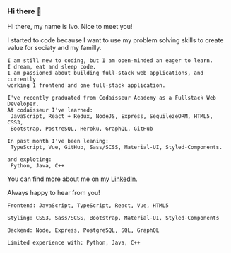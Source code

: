 ### Hi there 👋

Hi there, my name is Ivo. Nice to meet you! 

I started to code because I want to use my problem solving skills to 
create value for sociaty and my familly.

    I am still new to coding, but I am open-minded an eager to learn. 
    I dream, eat and sleep code. 
    I am passioned about building full-stack web applications, and currently 
    working 1 frontend and one full-stack application. 
    
    I've recently graduated from Codaisseur Academy as a Fullstack Web Developer.
    At codaisseur I've learned: 
     JavaScript, React + Redux, NodeJS, Express, SequilezeORM, HTML5, CSS3,
     Bootstrap, PostreSQL, Heroku, GraphQL, GitHub
    
    In past month I've been leaning:
     TypeScript, Vue, GitHub, Sass/SCSS, Material-UI, Styled-Components. 
    
    and exploting: 
     Python, Java, C++
    
    
    
You can find more about me on my [LinkedIn](https://www.linkedin.com/in/ivaylo-ivo-yankov/).

Always happy to hear from you! 

  
    Frontend: JavaScript, TypeScript, React, Vue, HTML5
    
    Styling: CSS3, Sass/SCSS, Bootstrap, Material-UI, Styled-Components
    
    Backend: Node, Express, PostgreSQL, SQL, GraphQL

    Limited experience with: Python, Java, C++

<!--
**mayallzObject/mayallzObject** is a ✨ _special_ ✨ repository because its `README.md` (this file) appears on your GitHub profile.


point_left Always happy to hear from you via email as well!

Here are some ideas to get you started:

- 🔭 I’m currently working on ...
- 🌱 I’m currently learning ...
- 👯 I’m looking to collaborate on ...
- 🤔 I’m looking for help with ...
- 💬 Ask me about ...
- 📫 How to reach me: ...
- 😄 Pronouns: ...
- ⚡ Fun fact: ...
-->
